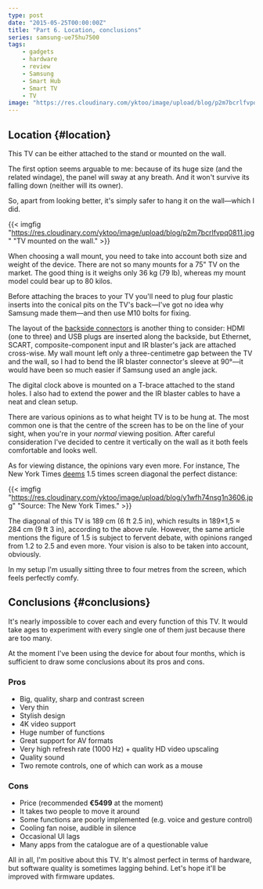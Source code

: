 ```yaml
---
type: post
date: "2015-05-25T00:00:00Z"
title: "Part 6. Location, conclusions"
series: samsung-ue75hu7500
tags:
    - gadgets
    - hardware
    - review
    - Samsung
    - Smart Hub
    - Smart TV
    - TV
image: "https://res.cloudinary.com/yktoo/image/upload/blog/p2m7bcrlfvpq0811.jpg"
---
```


## Location {#location}

This TV can be either attached to the stand or mounted on the wall.

The first option seems arguable to me: because of its huge size (and the related windage), the panel will sway at any breath. And it won't survive its falling down (neither will its owner).

<!--more-->

So, apart from looking better, it's simply safer to hang it on the wall—which I did.

{{< imgfig "https://res.cloudinary.com/yktoo/image/upload/blog/p2m7bcrlfvpq0811.jpg" "TV mounted on the wall." >}}

When choosing a wall mount, you need to take into account both size and weight of the device. There are not so many mounts for a 75" TV on the market. The good thing is it weighs only 36 kg (79 lb), whereas my mount model could bear up to 80 kilos.

Before attaching the braces to your TV you'll need to plug four plastic inserts into the conical pits on the TV's back—I've got no idea why Samsung made them—and then use M10 bolts for fixing.

The layout of the [backside connectors](0244) is another thing to consider: HDMI (one to three) and USB plugs are inserted along the backside, but Ethernet, SCART, composite-component input and IR blaster's jack are attached cross-wise. My wall mount left only a three-centimetre gap between the TV and the wall, so I had to bend the IR blaster connector's sleeve at 90°—it would have been so much easier if Samsung used an angle jack.

The digital clock above is mounted on a T-brace attached to the stand holes. I also had to extend the power and the IR blaster cables to have a neat and clean setup.

There are various opinions as to what height TV is to be hung at. The most common one is that the centre of the screen has to be on the line of your sight, when you're in your *normal* viewing position. After careful consideration I've decided to centre it vertically on the wall as it both feels comfortable and looks well.

As for viewing distance, the opinions vary even more. For instance, The New York Times [deems](http://www.nytimes.com/2012/02/09/technology/personaltech/is-this-living-room-big-enough-for-my-tv.html?_r=0) 1.5 times screen diagonal the perfect distance:

{{< imgfig "https://res.cloudinary.com/yktoo/image/upload/blog/y1wfh74nsg1n3606.jpg" "Source: The New York Times." >}}

The diagonal of this TV is 189 cm (6 ft 2.5 in), which results in 189×1,5 ≈ 284 cm (9 ft 3 in), according to the above rule. However, the same article mentions the figure of 1.5 is subject to fervent debate, with opinions ranged from 1.2 to 2.5 and even more. Your vision is also to be taken into account, obviously.

In my setup I'm usually sitting three to four metres from the screen, which feels perfectly comfy.

## Conclusions {#conclusions}

It's nearly impossible to cover each and every function of this TV. It would take ages to experiment with every single one of them just because there are too many.

At the moment I've been using the device for about four months, which is sufficient to draw some conclusions about its pros and cons.

### Pros

* Big, quality, sharp and contrast screen
* Very thin
* Stylish design
* 4K video support
* Huge number of functions
* Great support for AV formats
* Very high refresh rate (1000 Hz) + quality HD video upscaling
* Quality sound
* Two remote controls, one of which can work as a mouse

### Cons

* Price (recommended **€5499** at the moment)
* It takes two people to move it around
* Some functions are poorly implemented (e.g. voice and gesture control)
* Cooling fan noise, audible in silence
* Occasional UI lags
* Many apps from the catalogue are of a questionable value

All in all, I'm positive about this TV. It's almost perfect in terms of hardware, but software quality is sometimes lagging behind. Let's hope it'll be improved with firmware updates.
